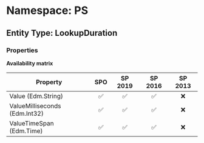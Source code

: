 # Namespace: PS

## Entity Type: LookupDuration

### Properties

**Availability matrix**

Property | SPO | SP 2019 | SP 2016 | SP 2013
----------|:---:|:-------:|:-------:|:-------:
Value (Edm.String) | ✅ | ✅ | ✅ | ❌
ValueMilliseconds (Edm.Int32) | ✅ | ✅ | ✅ | ❌
ValueTimeSpan (Edm.Time) | ✅ | ✅ | ✅ | ❌